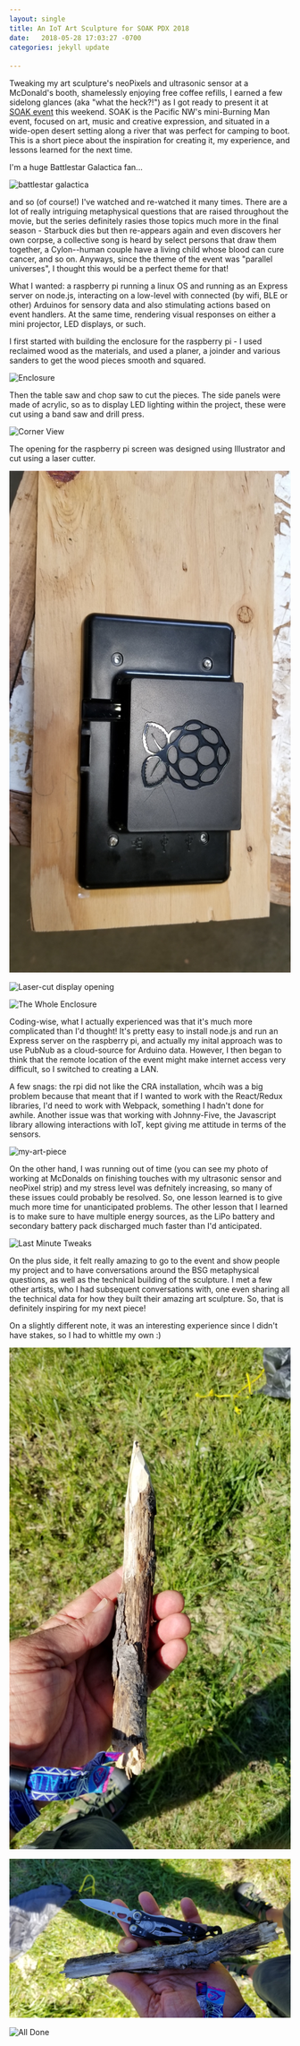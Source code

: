 ```yaml
---
layout: single
title: An IoT Art Sculpture for SOAK PDX 2018
date:   2018-05-28 17:03:27 -0700
categories: jekyll update

---
```


Tweaking my art sculpture's neoPixels and ultrasonic sensor at a McDonald's booth, shamelessly enjoying free coffee refills, I earned a few sidelong glances (aka "what the heck?!") as I got ready to present it at  [SOAK event](http://soakpdx.com/) this weekend. SOAK is the Pacific NW's mini-Burning Man event, focused on art, music and creative expression, and situated in a wide-open desert setting along a river that was perfect for camping to boot. This is a short piece about the inspiration for creating it, my experience, and lessons learned for the next time.

I'm a huge Battlestar Galactica fan...

<img width="400px" alt="battlestar galactica" src="../assets/images/bsg.jpg">

 and so (of course!) I've watched and re-watched it many times. There are a lot of really intriguing metaphysical questions that are raised throughout the movie, but the series definitely rasies those topics much more in the final season - Starbuck dies but then re-appears again and even discovers her own corpse, a collective song is heard by select persons that draw them together, a Cylon--human couple have a living child whose blood can cure cancer, and so on. Anyways, since the theme of the event was "parallel universes", I thought this would be a perfect theme for that!

What I wanted: a raspberry pi running a linux OS and running as an Express server on node.js, interacting on a low-level with connected (by wifi, BLE or other) Arduinos for sensory data and also stimulating actions based on event handlers. At the same time, rendering visual responses on either a mini projector, LED displays, or such. 

I first started with building the enclosure for the raspberry pi - I used reclaimed wood as the materials, and used a planer, a joinder and various sanders to get the wood pieces smooth and squared. 

![Enclosure](../assets/images/soak_enclosure_front.jpg "Making the enclosure")

Then the table saw and chop saw to cut the pieces. The side panels were made of acrylic, so as to display LED lighting within the project, these were cut using a band saw and drill press. 

![Corner View](../assets/images/corner_view_enclosure.jpg "Corner view")

The opening for the raspberry pi screen was designed using Illustrator and cut using a laser cutter.

![Making rpi frame](../assets/images/making_rpi_frame.jpg "Making the enclosure")

![Laser-cut display opening](../assets/images/laser_cut_front.jpg "Laser cut with hand-made woodburning")

![The Whole Enclosure](../assets/images/bsg-enigma-enclosure.jpg "BSG Enigma")

Coding-wise, what I actually experienced was that it's much more complicated than I'd thought! It's pretty easy to install node.js and run an Express server on the raspberry pi, and actually my inital approach was to use PubNub as a cloud-source for Arduino data. However, I then began to think that the remote location of the event might make internet access very difficult, so I switched to creating a LAN.

A few snags: the rpi did not like the CRA installation, whcih was a big problem because that meant that if I wanted to work with the React/Redux libraries, I'd need to work with Webpack, something I hadn't done for awhile. Another issue was that working with Johnny-Five, the Javascript library allowing interactions with IoT, kept giving me attitude in terms of the sensors.

![my-art-piece](../assets/images/art-sculpture-closer_pic.jpg "TaDa")

On the other hand, I was running out of time (you can see my photo of working at McDonalds on finishing touches with my ultrasonic sensor and neoPixel strip) and my stress level was defnitely increasing, so many of these issues could probably be resolved. So, one lesson learned is to give much more time for unanticipated problems. The other lesson that I learned is to make sure to have multiple energy sources, as the LiPo battery and secondary battery pack discharged much faster than I'd anticipated.

![Last Minute Tweaks](../assets/images/last_touches_SOAK2018.jpg "Coffee + Sensors")

On the plus side, it felt really amazing to go to the event and show people my project and to have conversations around the BSG metaphysical questions, as well as the technical building of the sculpture. I met a few other artists, who I had subsequent conversations with, one even sharing all the technical data for how they built their amazing art sculpture. So, that is definitely inspiring for my next piece!

On a slightly different note, it was an interesting experience since I didn't have stakes, so I had to whittle my own :)

![Whittled Stakes](../assets/images/tent-stake-i-whittled.jpg "The Stakes Are High")

![Making A Stake](../assets/images/knife-and-stake.jpg "Let's do this!")

![All Done](../assets/images/soak-tent-sculpture.jpg "I feel like Daniel Boone")
